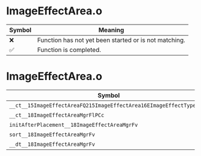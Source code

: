 # ImageEffectArea.o
| Symbol | Meaning 
| ------------- | ------------- 
| :x: | Function has not yet been started or is not matching. 
| :white_check_mark: | Function is completed. 


# ImageEffectArea.o
| Symbol | Decompiled? |
| ------------- | ------------- |
| `__ct__15ImageEffectAreaFQ215ImageEffectArea16EImageEffectTypeiPCc` | :white_check_mark: |
| `__ct__18ImageEffectAreaMgrFlPCc` | :white_check_mark: |
| `initAfterPlacement__18ImageEffectAreaMgrFv` | :white_check_mark: |
| `sort__18ImageEffectAreaMgrFv` | :x: |
| `__dt__18ImageEffectAreaMgrFv` | :white_check_mark: |
